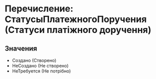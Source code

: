 ﻿# Перечисление: СтатусыПлатежногоПоручения (Статуси платіжного доручення)

## Значения

- Создано (Створено)
- НеСоздано (Не створено)
- НеТребуется (Не потрібно)

